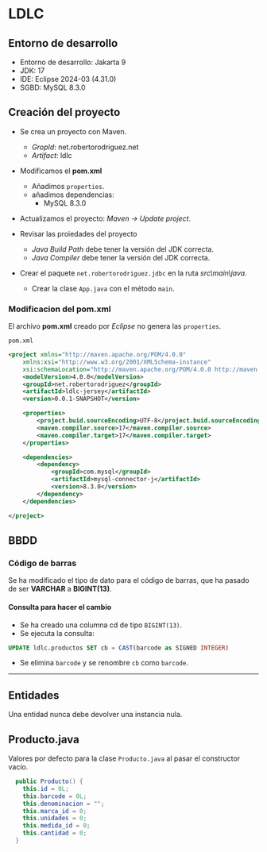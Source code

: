 # LDLC

## Entorno de desarrollo

- Entorno de desarrollo: Jakarta 9
- JDK: 17
- IDE: Eclipse 2024-03 (4.31.0)
- SGBD: MySQL 8.3.0

## Creación del proyecto

- Se crea un proyecto con Maven.
  - *GropId*: net.robertorodriguez.net
  - *Artifact*: ldlc

- Modificamos el **pom.xml**
  - Añadimos `properties`.
  - añadimos dependencias:
    - MySQL 8.3.0
- Actualizamos el proyecto: *Maven -> Update project*.
- Revisar las proiedades del proyecto
  - *Java Build Path* debe tener la versión del JDK correcta.
  - *Java Compiler* debe tener la versión del JDK correcta.
- Crear el paquete `net.robertorodriguez.jdbc` en la ruta *src\main\java*.
  - Crear la clase `App.java` con el método `main`.

### Modificacion del pom.xml

El archivo **pom.xml** creado por *Eclipse* no genera las `properties`.

`pom.xml`

```xml
<project xmlns="http://maven.apache.org/POM/4.0.0"
    xmlns:xsi="http://www.w3.org/2001/XMLSchema-instance"
    xsi:schemaLocation="http://maven.apache.org/POM/4.0.0 http://maven.apache.org/xsd/maven-4.0.0.xsd">
    <modelVersion>4.0.0</modelVersion>
    <groupId>net.robertorodriguez</groupId>
    <artifactId>ldlc-jersey</artifactId>
    <version>0.0.1-SNAPSHOT</version>

    <properties>            
        <project.buid.sourceEncoding>UTF-8</project.buid.sourceEncoding>            
        <maven.compiler.source>17</maven.compiler.source>           
        <maven.compiler.target>17</maven.compiler.target>
    </properties>    

    <dependencies>
        <dependency>
            <groupId>com.mysql</groupId>
            <artifactId>mysql-connector-j</artifactId>
            <version>8.3.0</version>
        </dependency>
    </dependencies>

</project> 
```

## BBDD

### Código de barras

Se ha modificado el tipo de dato para el código de barras, que ha pasado de ser **VARCHAR** a **BIGINT(13)**.

#### Consulta para hacer el cambio

- Se ha creado una columna cd de tipo `BIGINT(13)`.
- Se ejecuta la consulta:
  
```sql
UPDATE ldlc.productos SET cb = CAST(barcode as SIGNED INTEGER)
```

- Se elimina `barcode` y se renombre `cb` como `barcode`.

---

## Entidades

Una entidad nunca debe devolver una instancia nula.

## Producto.java

Valores por defecto para la clase `Producto.java` al pasar el constructor vacío.

```java
  public Producto() {
    this.id = 0L;
    this.barcode = 0L;
    this.denominacion = "";
    this.marca_id = 0;
    this.unidades = 0;
    this.medida_id = 0;
    this.cantidad = 0;
  }
```
